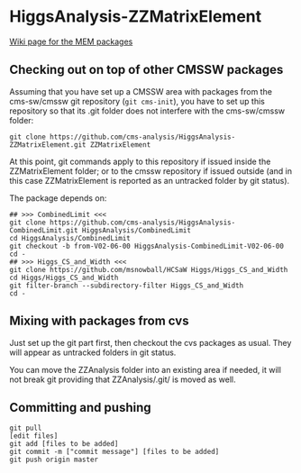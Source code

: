 HiggsAnalysis-ZZMatrixElement
=============================

[Wiki page for the MEM packages](https://twiki.cern.ch/twiki/bin/viewauth/CMS/HZZ4lME)


Checking out on top of other CMSSW packages
-------------------------------------------

Assuming that you have set up a CMSSW area with packages from the cms-sw/cmssw git repository (`git cms-init`),  you have to set up this repository so that its .git folder does not interfere with the cms-sw/cmssw folder:

```
git clone https://github.com/cms-analysis/HiggsAnalysis-ZZMatrixElement.git ZZMatrixElement
```

At this point, git commands apply to this repository if issued inside the ZZMatrixElement folder; or to the cmssw repository if issued outside (and in this case ZZMatrixElement is reported as an untracked folder by git status).


The package depends on:
```
## >>> CombinedLimit <<<
git clone https://github.com/cms-analysis/HiggsAnalysis-CombinedLimit.git HiggsAnalysis/CombinedLimit
cd HiggsAnalysis/CombinedLimit
git checkout -b from-V02-06-00 HiggsAnalysis-CombinedLimit-V02-06-00
cd -
## >>> Higgs_CS_and_Width <<<
git clone https://github.com/msnowball/HCSaW Higgs/Higgs_CS_and_Width
cd Higgs/Higgs_CS_and_Width
git filter-branch --subdirectory-filter Higgs_CS_and_Width
cd -
```

Mixing with packages from cvs
-------------------------------------------
Just set up the git part first, then checkout the cvs packages as usual. 
They will appear as untracked folders in git status.

You can move the ZZAnalysis folder into an existing area if needed, it will not break git providing that ZZAnalysis/.git/ is moved as well.


Committing and pushing
-------------------------------------------

```
git pull
[edit files]
git add [files to be added]
git commit -m ["commit message"] [files to be added]
git push origin master
```

